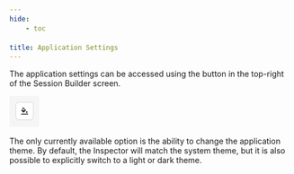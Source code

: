 ```yaml
---
hide:
    - toc

title: Application Settings
---
```


The application settings can be accessed using the button in the top-right of the Session Builder screen.

![Theme Selector Button](assets/images/theme-selector.png)

The only currently available option is the ability to change the application theme. By default, the
Inspector will match the system theme, but it is also possible to explicitly switch to a light or
dark theme.
